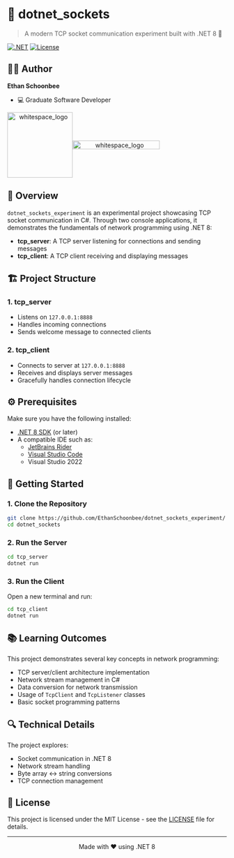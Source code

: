 # 🔌 dotnet_sockets

> A modern TCP socket communication experiment built with .NET 8 🚀

[![.NET](https://img.shields.io/badge/.NET-8.0-512BD4?style=flat-square&logo=.net)](https://dotnet.microsoft.com/download)
[![License](https://img.shields.io/badge/license-MIT-blue?style=flat-square)](LICENSE)

## 🧔🏻 Author

**Ethan Schoonbee**
- 💻 Graduate Software Developer

<div style="display: flex; align-items: center;">
  <div align="center">
    <img src="https://github.com/user-attachments/assets/d4118767-1bbc-46f0-af72-de206052503f" alt="whitespace_logo" width="150" height="150">
    </div>
    <div align="center">
    <img src="https://github.com/user-attachments/assets/c3d3b90b-87e0-4844-8657-4e27164b6c59" alt="whitespace_logo" width="200" height="20">
  </div>
</div>

## 🎯 Overview

`dotnet_sockets_experiment` is an experimental project showcasing TCP socket communication in C#. Through two console applications, it demonstrates the fundamentals of network programming using .NET 8:

- **tcp_server**: A TCP server listening for connections and sending messages
- **tcp_client**: A TCP client receiving and displaying messages

## 🏗️ Project Structure

### 1. tcp_server
- Listens on `127.0.0.1:8888`
- Handles incoming connections
- Sends welcome message to connected clients

### 2. tcp_client
- Connects to server at `127.0.0.1:8888`
- Receives and displays server messages
- Gracefully handles connection lifecycle

## ⚙️ Prerequisites

Make sure you have the following installed:

- [.NET 8 SDK](https://dotnet.microsoft.com/download/dotnet/8.0) (or later)
- A compatible IDE such as:
  - [JetBrains Rider](https://www.jetbrains.com/rider/)
  - [Visual Studio Code](https://code.visualstudio.com/)
  - Visual Studio 2022

## 🚀 Getting Started

### 1. Clone the Repository

```bash
git clone https://github.com/EthanSchoonbee/dotnet_sockets_experiment/
cd dotnet_sockets
```

### 2. Run the Server

```bash
cd tcp_server
dotnet run
```

### 3. Run the Client

Open a new terminal and run:

```bash
cd tcp_client
dotnet run
```

## 📚 Learning Outcomes

This project demonstrates several key concepts in network programming:

- TCP server/client architecture implementation
- Network stream management in C#
- Data conversion for network transmission
- Usage of `TcpClient` and `TcpListener` classes
- Basic socket programming patterns

## 🔍 Technical Details

The project explores:

- Socket communication in .NET 8
- Network stream handling
- Byte array ↔ string conversions
- TCP connection management

## 📄 License

This project is licensed under the MIT License - see the [LICENSE](LICENSE) file for details.

---

<div align="center">
Made with ❤️ using .NET 8
</div>
